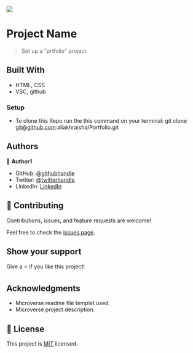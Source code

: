 ![](https://img.shields.io/badge/Microverse-blueviolet)

# Project Name

> Set up a "prtfolio" project.


## Built With

- HTML, CSS
- VSC, github


### Setup

- To clone this Repo run the this command on your terminal:
git clone git@github.com:aliakhraisha/Portfolio.git

## Authors

👤 **Author1**

- GitHub: [@githubhandle](https://github.com/aliakhraisha)
- Twitter: [@twitterhandle](https://twitter.com/alia_khraisha)
- LinkedIn: [LinkedIn](https://www.linkedin.com/in/engaliakhraisha/)

## 🤝 Contributing

Contributions, issues, and feature requests are welcome!

Feel free to check the [issues page](../../issues/).

## Show your support

Give a ⭐️ if you like this project!

## Acknowledgments

- Microverse readme file templet used.
- Microverse project description.

## 📝 License

This project is [MIT](./LICENSE) licensed.
